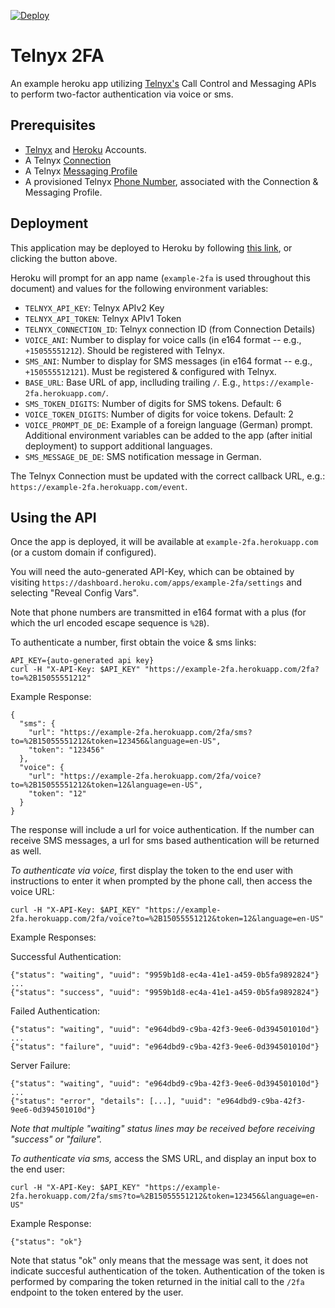 [![Deploy](https://www.herokucdn.com/deploy/button.svg)](https://heroku.com/deploy)

# Telnyx 2FA

An example heroku app utilizing [Telnyx's](https://telnyx.com) Call Control and Messaging APIs to perform two-factor authentication via voice or sms.

## Prerequisites

- [Telnyx](https://telnyx.com/sign-up) and [Heroku](https://signup.heroku.com/) Accounts.
- A Telnyx [Connection](https://portal.telnyx.com/#/app/connections)
- A Telnyx [Messaging Profile](https://portal.telnyx.com/#/app/messaging)
- A provisioned Telnyx [Phone Number](https://portal.telnyx.com/#/app/numbers/my-numbers), associated with the Connection & Messaging Profile.

## Deployment

This application may be deployed to Heroku by following [this link](https://heroku.com/deploy), or clicking the button above.

Heroku will prompt for an app name (`example-2fa` is used throughout this document) and values for the following environment variables:

- `TELNYX_API_KEY`: Telnyx APIv2 Key
- `TELNYX_API_TOKEN`: Telnyx APIv1 Token
- `TELNYX_CONNECTION_ID`: Telnyx connection ID (from Connection Details)
- `VOICE_ANI`: Number to display for voice calls (in e164 format -- e.g., `+15055551212`). Should be registered with Telnyx.
- `SMS_ANI`: Number to display for SMS messages (in e164 format -- e.g., `+150555512121`). Must be registered & configured with Telnyx.
- `BASE_URL`: Base URL of app, inclluding trailing `/`. E.g., `https://example-2fa.herokuapp.com/`.
- `SMS_TOKEN_DIGITS`: Number of digits for SMS tokens. Default: 6
- `VOICE_TOKEN_DIGITS`: Number of digits for voice tokens. Default: 2
- `VOICE_PROMPT_DE_DE`: Example of a foreign language (German) prompt. Additional environment variables can be added to the app (after initial deployment) to support additional languages.
- `SMS_MESSAGE_DE_DE`: SMS notification message in German.

The Telnyx Connection must be updated with the correct callback URL, e.g.: `https://example-2fa.herokuapp.com/event`.


## Using the API

Once the app is deployed, it will be available at `example-2fa.herokuapp.com` (or a custom domain if configured).

You will need the auto-generated API-Key, which can be obtained by visiting `https://dashboard.heroku.com/apps/example-2fa/settings`
and selecting "Reveal Config Vars".

Note that phone numbers are transmitted in e164 format with a plus (for which the url encoded escape sequence is `%2B`).

To authenticate a number, first obtain the voice & sms links:

```
API_KEY={auto-generated api key}
curl -H "X-API-Key: $API_KEY" "https://example-2fa.herokuapp.com/2fa?to=%2B15055551212"
```

Example Response:
```
{
  "sms": {
    "url": "https://example-2fa.herokuapp.com/2fa/sms?to=%2B15055551212&token=123456&language=en-US",
    "token": "123456"
  },
  "voice": {
    "url": "https://example-2fa.herokuapp.com/2fa/voice?to=%2B15055551212&token=12&language=en-US",
    "token": "12"
  }
}
```

The response will include a url for voice authentication. If the number can receive SMS messages, a url for sms based authentication will be returned as well.

_To authenticate via voice,_ first display the token to the end user with instructions to enter it when prompted by the phone call, then access the voice URL:
```
curl -H "X-API-Key: $API_KEY" "https://example-2fa.herokuapp.com/2fa/voice?to=%2B15055551212&token=12&language=en-US"
```

Example Responses:

Successful Authentication:
```
{"status": "waiting", "uuid": "9959b1d8-ec4a-41e1-a459-0b5fa9892824"}
...
{"status": "success", "uuid": "9959b1d8-ec4a-41e1-a459-0b5fa9892824"}
```

Failed Authentication:
```
{"status": "waiting", "uuid": "e964dbd9-c9ba-42f3-9ee6-0d394501010d"}
...
{"status": "failure", "uuid": "e964dbd9-c9ba-42f3-9ee6-0d394501010d"}
```

Server Failure:
```
{"status": "waiting", "uuid": "e964dbd9-c9ba-42f3-9ee6-0d394501010d"}
...
{"status": "error", "details": [...], "uuid": "e964dbd9-c9ba-42f3-9ee6-0d394501010d"}
```


*Note that multiple "waiting" status lines may be received before receiving "success" or "failure".*

_To authenticate via sms,_ access the SMS URL, and display an input box to the end user:
```
curl -H "X-API-Key: $API_KEY" "https://example-2fa.herokuapp.com/2fa/sms?to=%2B15055551212&token=123456&language=en-US"
```

Example Response:
```
{"status": "ok"}
```

Note that status "ok" only means that the message was sent, it does not indicate succesful authentication of the token. Authentication of the token is performed by comparing the token returned in the initial call to the `/2fa` endpoint to the token entered by the user. 
